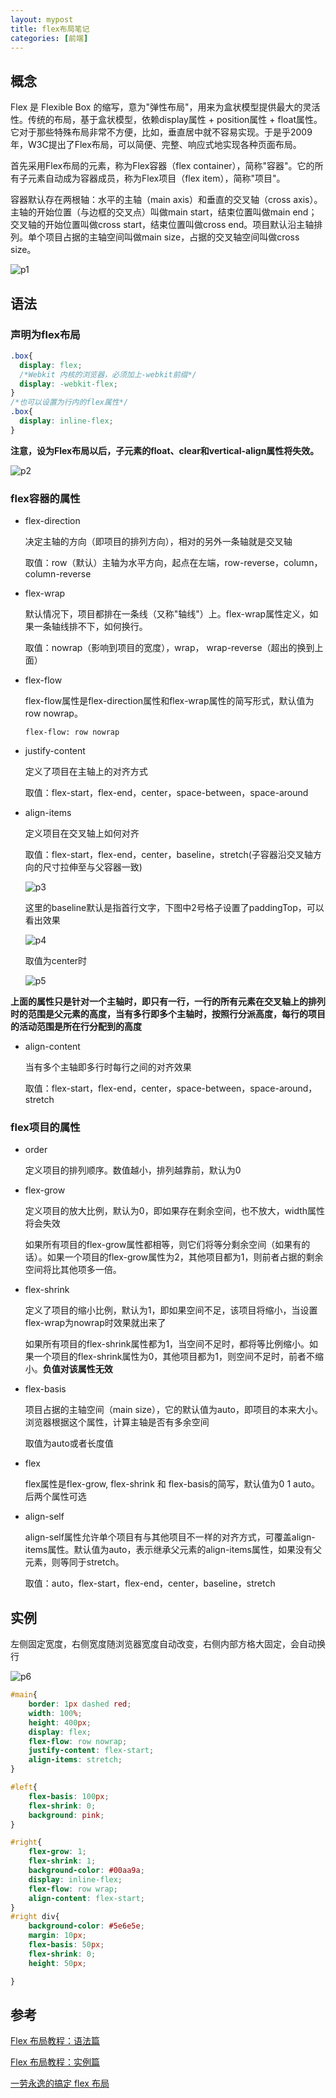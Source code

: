 ```yaml
---
layout: mypost
title: flex布局笔记
categories: [前端]
---
```


## 概念

Flex 是 Flexible Box 的缩写，意为"弹性布局"，用来为盒状模型提供最大的灵活性。传统的布局，基于盒状模型，依赖display属性 + position属性 + float属性。它对于那些特殊布局非常不方便，比如，垂直居中就不容易实现。于是乎2009年，W3C提出了Flex布局，可以简便、完整、响应式地实现各种页面布局。

首先采用Flex布局的元素，称为Flex容器（flex container），简称"容器"。它的所有子元素自动成为容器成员，称为Flex项目（flex item），简称"项目"。

容器默认存在两根轴：水平的主轴（main axis）和垂直的交叉轴（cross axis）。主轴的开始位置（与边框的交叉点）叫做main start，结束位置叫做main end；交叉轴的开始位置叫做cross start，结束位置叫做cross end。项目默认沿主轴排列。单个项目占据的主轴空间叫做main size，占据的交叉轴空间叫做cross size。

![p1](01.png)

## 语法

### 声明为flex布局

```css
.box{
  display: flex;
  /*Webkit 内核的浏览器，必须加上-webkit前缀*/
  display: -webkit-flex;
}
/*也可以设置为行内的flex属性*/
.box{
  display: inline-flex;
}
```

**注意，设为Flex布局以后，子元素的float、clear和vertical-align属性将失效。**

![p2](02.png)

### flex容器的属性

+ flex-direction

    决定主轴的方向（即项目的排列方向），相对的另外一条轴就是交叉轴

    取值：row（默认）主轴为水平方向，起点在左端，row-reverse，column，column-reverse

+ flex-wrap

    默认情况下，项目都排在一条线（又称"轴线"）上。flex-wrap属性定义，如果一条轴线排不下，如何换行。

    取值：nowrap（影响到项目的宽度），wrap， wrap-reverse（超出的换到上面）

+ flex-flow

    flex-flow属性是flex-direction属性和flex-wrap属性的简写形式，默认值为row nowrap。
    
    `flex-flow: row nowrap`

+ justify-content

    定义了项目在主轴上的对齐方式

    取值：flex-start，flex-end，center，space-between，space-around

+ align-items

    定义项目在交叉轴上如何对齐

    取值：flex-start，flex-end，center，baseline，stretch(子容器沿交叉轴方向的尺寸拉伸至与父容器一致)

    ![p3](03.png)

    这里的baseline默认是指首行文字，下图中2号格子设置了paddingTop，可以看出效果

    ![p4](04.jpg)

    取值为center时

    ![p5](05.jpg)
    

**上面的属性只是针对一个主轴时，即只有一行，一行的所有元素在交叉轴上的排列时的范围是父元素的高度，当有多行即多个主轴时，按照行分派高度，每行的项目的活动范围是所在行分配到的高度**

+ align-content

    当有多个主轴即多行时每行之间的对齐效果

    取值：flex-start，flex-end，center，space-between，space-around，stretch


### flex项目的属性

+ order

    定义项目的排列顺序。数值越小，排列越靠前，默认为0

+ flex-grow

    定义项目的放大比例，默认为0，即如果存在剩余空间，也不放大，width属性将会失效

    如果所有项目的flex-grow属性都相等，则它们将等分剩余空间（如果有的话）。如果一个项目的flex-grow属性为2，其他项目都为1，则前者占据的剩余空间将比其他项多一倍。

+ flex-shrink

    定义了项目的缩小比例，默认为1，即如果空间不足，该项目将缩小，当设置flex-wrap为nowrap时效果就出来了

    如果所有项目的flex-shrink属性都为1，当空间不足时，都将等比例缩小。如果一个项目的flex-shrink属性为0，其他项目都为1，则空间不足时，前者不缩小。**负值对该属性无效**

+ flex-basis

    项目占据的主轴空间（main size），它的默认值为auto，即项目的本来大小。浏览器根据这个属性，计算主轴是否有多余空间

    取值为auto或者长度值

+ flex

    flex属性是flex-grow, flex-shrink 和 flex-basis的简写，默认值为0 1 auto。后两个属性可选

+ align-self

    align-self属性允许单个项目有与其他项目不一样的对齐方式，可覆盖align-items属性。默认值为auto，表示继承父元素的align-items属性，如果没有父元素，则等同于stretch。

    取值：auto，flex-start，flex-end，center，baseline，stretch

## 实例

左侧固定宽度，右侧宽度随浏览器宽度自动改变，右侧内部方格大固定，会自动换行

![p6](06.jpg)

```css
#main{
    border: 1px dashed red;
    width: 100%;
    height: 400px;
    display: flex;
    flex-flow: row nowrap;
    justify-content: flex-start;
    align-items: stretch;
}

#left{
    flex-basis: 100px;
    flex-shrink: 0;
    background: pink;
}

#right{
    flex-grow: 1;
    flex-shrink: 1;
    background-color: #00aa9a;
    display: inline-flex;
    flex-flow: row wrap;
    align-content: flex-start;
}
#right div{
    background-color: #5e6e5e;
    margin: 10px;
    flex-basis: 50px;
    flex-shrink: 0;
    height: 50px;

}
```

## 参考

[Flex 布局教程：语法篇](http://www.ruanyifeng.com/blog/2015/07/flex-grammar.html)

[Flex 布局教程：实例篇](http://www.ruanyifeng.com/blog/2015/07/flex-examples.html)

[一劳永逸的搞定 flex 布局](http://blog.csdn.net/magneto7/article/details/70854472)
